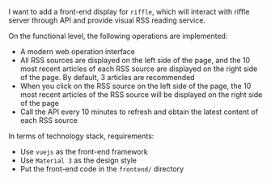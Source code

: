 I want to add a front-end display for `riffle`, which will interact with riffle server through API and provide visual RSS reading service.

On the functional level, the following operations are implemented:
- A modern web operation interface
- All RSS sources are displayed on the left side of the page, and the 10 most recent articles of each RSS source are displayed on the right side of the page. By default, 3 articles are recommended
- When you click on the RSS source on the left side of the page, the 10 most recent articles of the RSS source will be displayed on the right side of the page
- Call the API every 10 minutes to refresh and obtain the latest content of each RSS source

In terms of technology stack, requirements:
- Use `vuejs` as the front-end framework
- Use `Material 3` as the design style
- Put the front-end code in the `frontend/` directory